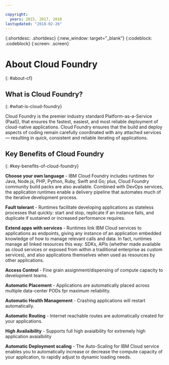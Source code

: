 ```yaml
---

copyright:
  years: 2015, 2017, 2018
lastupdated: "2018-02-26"
---
```


{:shortdesc: .shortdesc}
{:new_window: target="_blank"}
{:codeblock: .codeblock}
{:screen: .screen}

# About Cloud Foundry
{: #about-cf}


## What is Cloud Foundry?
{: #what-is-cloud-foundry}


Cloud Foundry is the premier industry standard Platform-as-a-Service (PaaS), that ensures the fastest, easiest, and most reliable deployment of cloud-native applications. Cloud Foundry ensures that the build and deploy aspects of coding remain carefully coordinated with any attached services — resulting in quick, consistent and reliable iterating of applications.


## Key Benefits of Cloud Foundry
{: #key-benefits-of-cloud-foundry}

**Choose your own language** - IBM Cloud Foundry includes runtimes for Java, Node.js, PHP, Python, Ruby, Swift and Go; plus, Cloud Foundry community build packs are also available. Combined with DevOps services, the application runtimes enable a delivery pipeline that automates much of the iterative development process.

**Fault tolerant** - Runtimes facilitate developing applications as stateless processes that quickly: start and stop, replicate if an instance fails, and duplicate if sustained or increased performance requires.

**Extend apps with services** - Runtimes link IBM Cloud services to applications as endpoints, giving any instance of an application embedded knowledge of how to manage relevant calls and data. In fact, runtimes manage all linked resources this way: SDKs, APIs (whether made available as cloud services or exposed from within a traditional enterprise as custom services), and also applications themselves when used as resources by other applications.

**Access Control** - Fine grain assignment/dispensing of compute capacity to development teams.

**Automatic Placement** - Applications are automatically placed across multiple data-center PODs fpr maximum reliability.

**Automatic Health Management** - Crashing applications will restart automatically.

**Automatic Routing** - Internet reachable routes are automatically created for your applications.

**High Availaibility** - Supports full high avaialbility for extremely high application avaialbility

**Automatic Deployment scaling** - The Auto-Scaling for IBM Cloud service enables you to automatically increase or decrease the compute capacity of your application, to rapidly adjust to dynamic loading needs.


